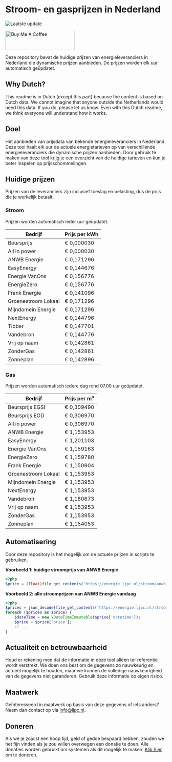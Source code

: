 # Stroom- en gasprijzen in Nederland

![Laatste update](https://img.shields.io/badge/laatste%20update-2025--09--03%2011%3A00%20CET-brightgreen)

<a href="https://www.buymeacoffee.com/Lars-" target="_blank"><img src="https://cdn.buymeacoffee.com/buttons/v2/default-orange.png" alt="Buy Me A Coffee" height="60" style="height: 60px !important;width: 217px !important;" ></a>

Deze repository bevat de huidige prijzen van energieleveranciers in Nederland die dynamische prijzen aanbieden. De prijzen worden elk uur automatisch geüpdatet.

## Why Dutch?

This readme is in Dutch (except this part) because the content is based on Dutch data. We cannot imagine that anyone outside the Netherlands would need this data. If you do, please let us know. Even with this Dutch readme, we think
everyone will understand how it works.

## Doel

Het aanbieden van prijsdata van bekende energieleveranciers in Nederland. Deze tool haalt elk uur de actuele energietarieven op van verschillende energieleveranciers die dynamische prijzen aanbieden. Door gebruik te maken van deze tool
krijg je een overzicht van de huidige tarieven en kun je beter inspelen op prijsschommelingen.

## Huidige prijzen

Prijzen van de leveranciers zijn inclusief toeslag en belasting, dus de prijs die je werkelijk betaalt.

### Stroom

Prijzen worden automatisch ieder uur geüpdatet.

 Bedrijf | Prijs per kWh 
---------|---------------
Beursprijs | € 0,000030
All in power | € 0,000030
ANWB Energie | € 0,171296
EasyEnergy | € 0,144676
Energie VanOns | € 0,156776
EnergieZero | € 0,156776
Frank Energie | € 0,141096
Groenestroom Lokaal | € 0,171296
Mijndomein Energie | € 0,171296
NextEnergy | € 0,144796
Tibber | € 0,147701
Vandebron | € 0,144776
Vrij op naam | € 0,142861
ZonderGas | € 0,142861
Zonneplan | € 0,142896


### Gas

Prijzen worden automatisch iedere dag rond 07.00 uur geüpdatet.

 Bedrijf | Prijs per m³ 
---------|--------------
Beursprijs EGSI | € 0,309490
Beursprijs EOD | € 0,306970
All in power | € 0,306970
ANWB Energie | € 1,153953
EasyEnergy | € 1,201103
Energie VanOns | € 1,159163
EnergieZero | € 1,159780
Frank Energie | € 1,150904
Groenestroom Lokaal | € 1,153953
Mijndomein Energie | € 1,153953
NextEnergy | € 1,153953
Vandebron | € 1,180673
Vrij op naam | € 1,153953
ZonderGas | € 1,153953
Zonneplan | € 1,154053


## Automatisering

Door deze repository is het mogelijk om de actuele prijzen in scripts te gebruiken.

**Voorbeeld 1: huidige stroomprijs van ANWB Energie**

```php
<?php
$price = (float)file_get_contents('https://energie.ljpc.nl/stroom/anwb-energie-nu.txt');

```

**Voorbeeld 2: alle stroomprijzen van ANWB Energie vandaag**

```php
<?php
$prices = json_decode(file_get_contents('https://energie.ljpc.nl/stroom/all-in-power-vandaag.json'),true);
foreach ($prices as $price) {
    $dateTime = new \DateTimeImmutable($price['datetime']);
    $price = $price['price'];
    // ...
}
```

## Actualiteit en betrouwbaarheid

Houd er rekening mee dat de informatie in deze tool alleen ter referentie wordt verstrekt. We doen ons best om de gegevens zo nauwkeurig en actueel mogelijk te houden, maar we kunnen de volledige nauwkeurigheid van de gegevens niet
garanderen. Gebruik deze informatie op eigen risico.

## Maatwerk

Geïnteresseerd in maatwerk op basis van deze gegevens of iets anders? Neem dan contact op
via [info@ljpc.nl](mailto:info@ljpc.nl?subject=Energie%20prijzen).

## Doneren

Als we je zojuist een hoop tijd, geld of gedoe bespaard hebben, zouden we het fijn vinden als je zou willen overwegen een
donatie te doen. Alle donaties worden gebruikt om systemen als dit mogelijk te
maken. [Klik hier](https://www.buymeacoffee.com/Lars-) om te doneren.
